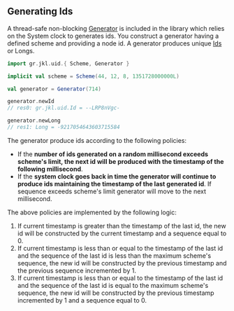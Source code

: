 Generating Ids
--------------

A thread-safe non-blocking [Generator][1] is included in the library which 
relies on the System clock to generates ids. You construct a generator having a 
defined scheme and providing a node id. A generator produces unique [Ids][2] 
or Longs.

```scala
import gr.jkl.uid.{ Scheme, Generator }

implicit val scheme = Scheme(44, 12, 8, 1351728000000L)

val generator = Generator(714)

generator.newId
// res0: gr.jkl.uid.Id = --LRP8nVgc-

generator.newLong
// res1: Long = -9217054643603715584
```

The generator produce ids according to the following policies:

* If the **number of ids generated on a random millisecond exceeds scheme's 
  limit, the next id will be produced with the timestamp of the following 
  millisecond**. 
* If the **system clock goes back in time the generator will continue to produce 
  ids maintaining the timestamp of the last generated id**. If sequence exceeds 
  scheme's limit generator will move to the next millisecond. 

The above policies are implemented by the following logic:

1. If current timestamp is greater than the timestamp of the last id, the new id
   will be constructed by the current timestamp and a sequence equal to 0.
2. If current timestamp is less than or equal to the timestamp of the last id
   and the sequence of the last id is less than the maximum scheme's sequence, 
   the new id will be constructed by the previous timestamp and the previous 
   sequence incremented by 1.
3. If current timestamp is less than or equal to the timestamp of the last id 
   and the sequence of the last id is equal to the maximum scheme's sequence, 
   the new id will be constructed by the previous timestamp incremented by 1 and 
   a sequence equal to 0.

[1]: latest/api/gr/jkl/uid/Generator.html "gr.jkl.uid.Generator"
[2]: latest/api/gr/jkl/uid/Id.html "gr.jkl.uid.Id"
